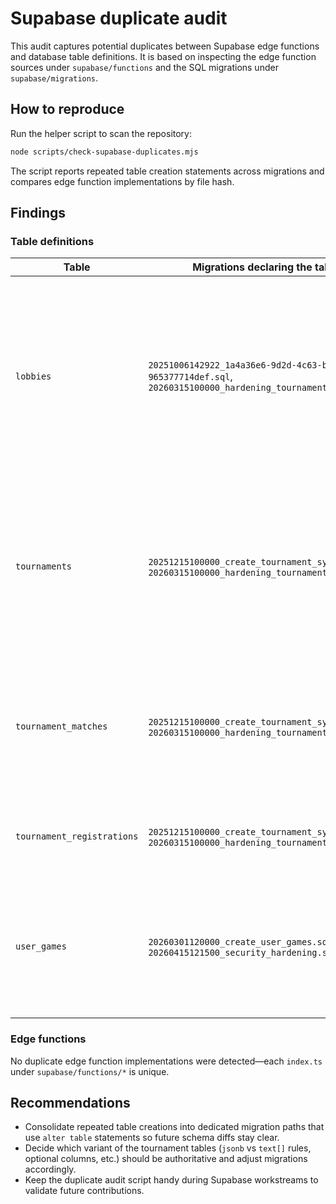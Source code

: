 # Supabase duplicate audit

This audit captures potential duplicates between Supabase edge functions and database table definitions. It is based on inspecting the edge function sources under `supabase/functions` and the SQL migrations under `supabase/migrations`.

## How to reproduce

Run the helper script to scan the repository:

```bash
node scripts/check-supabase-duplicates.mjs
```

The script reports repeated table creation statements across migrations and compares edge function implementations by file hash.

## Findings

### Table definitions

| Table | Migrations declaring the table | Notes |
| --- | --- | --- |
| `lobbies` | `20251006142922_1a4a36e6-9d2d-4c63-bdc5-965377714def.sql`, `20260315100000_hardening_tournament_schema.sql` | Both migrations attempt to create the lobby container for matches. Review whether both are required or if one should be refactored into `alter table` statements. |
| `tournaments` | `20251215100000_create_tournament_system.sql`, `20260315100000_hardening_tournament_schema.sql` | Later migration recreates the table with slightly different defaults (JSON rules vs. text array). Confirm intended schema evolution. |
| `tournament_matches` | `20251215100000_create_tournament_system.sql`, `20260315100000_hardening_tournament_schema.sql` | Second migration introduces a simplified match schema; check for safe coexistence with existing columns. |
| `tournament_registrations` | `20251215100000_create_tournament_system.sql`, `20260315100000_hardening_tournament_schema.sql` | Similar duplication to match tables; ensure schema convergence. |
| `user_games` | `20260301120000_create_user_games.sql`, `20260415121500_security_hardening.sql` | Security hardening migration recreates the table with stricter defaults instead of altering the existing definition. |

### Edge functions

No duplicate edge function implementations were detected—each `index.ts` under `supabase/functions/*` is unique.

## Recommendations

* Consolidate repeated table creations into dedicated migration paths that use `alter table` statements so future schema diffs stay clear.
* Decide which variant of the tournament tables (`jsonb` vs `text[]` rules, optional columns, etc.) should be authoritative and adjust migrations accordingly.
* Keep the duplicate audit script handy during Supabase workstreams to validate future contributions.

